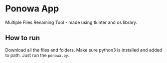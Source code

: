 # Ponowa App

Multiple Files Renaming Tool - made using tkinter and os library.

## How to run

Download all the files and folders.
Make sure python3 is installed and added to path.
Just run the `ponowa.py`.
